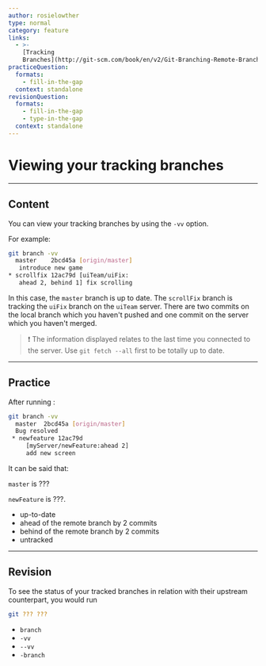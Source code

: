 ```yaml
---
author: rosielowther
type: normal
category: feature
links:
  - >-
    [Tracking
    Branches](http://git-scm.com/book/en/v2/Git-Branching-Remote-Branches){documentation}
practiceQuestion:
  formats:
    - fill-in-the-gap
  context: standalone
revisionQuestion:
  formats:
    - fill-in-the-gap
    - type-in-the-gap
  context: standalone
---
```


# Viewing your tracking branches


---

## Content

You can view your tracking branches by using the `-vv` option.

For example:

```bash
git branch -vv
  master    2bcd45a [origin/master]
   introduce new game
* scrollfix 12ac79d [uiTeam/uiFix: 
   ahead 2, behind 1] fix scrolling
```

In this case, the `master` branch is up to date. The `scrollFix` branch is tracking the `uiFix` branch on the `uiTeam` server. There are two commits on the local branch which you haven't pushed and one commit on the server which you haven't merged.

> ❗ The information displayed relates to the last time you connected to the server. Use `git fetch --all` first to be totally up to date.


---

## Practice

After running :

```bash
git branch -vv
  master  2bcd45a [origin/master]
  Bug resolved
 * newfeature 12ac79d 
     [myServer/newFeature:ahead 2]
     add new screen
```

It can be said that:

`master` is ??? 

`newFeature` is ???.

- up-to-date
- ahead of the remote branch by 2 commits
- behind of the remote branch by 2 commits
- untracked


---

## Revision

To see the status of your tracked branches in relation with their upstream counterpart, you would run

```bash
git ??? ???
```

- `branch`
- `-vv`
- `--vv`
- `-branch`
